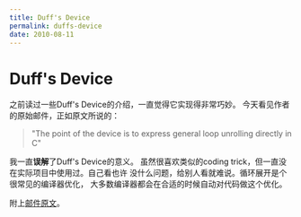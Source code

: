 ```yaml
---
title: Duff's Device
permalink: duffs-device
date: 2010-08-11
---
```


# Duff's Device

之前读过一些Duff's Device的介绍，一直觉得它实现得非常巧妙。
今天看见作者的原始邮件，正如原文所说的：

> "The point of the device is to express general loop unrolling directly in C"

我一直**误解**了Duff's Device的意义。
虽然很喜欢类似的coding trick，但一直没在实际项目中使用过。自己看也许
没什么问题，给别人看就难说。循环展开是个很常见的编译器优化，
大多数编译器都会在合适的时候自动对代码做这个优化。

附上[邮件原文](http://www.lysator.liu.se/c/duffs-device.html "Tom Duff on Duff's Device")。
